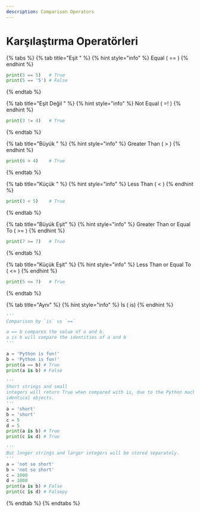 ```yaml
---
description: Comparison Operators
---
```


# Karşılaştırma Operatörleri

{% tabs %}
{% tab title="Eşit " %}
{% hint style="info" %}
Equal ( == )
{% endhint %}

```python
print(5 == 5)   # True
print(5 == '5') # False
```
{% endtab %}

{% tab title="Eşit Değil " %}
{% hint style="info" %}
&#x20;Not Equal ( =! )
{% endhint %}

```python
print(3 != 4)   # True
```
{% endtab %}

{% tab title="Büyük " %}
{% hint style="info" %}
Greater Than ( > )
{% endhint %}

```python
print(6 > 4)    # True
```
{% endtab %}

{% tab title="Küçük " %}
{% hint style="info" %}
Less Than ( < )
{% endhint %}

```python
print(3 < 5)    # True
```
{% endtab %}

{% tab title="Büyük Eşit" %}
{% hint style="info" %}
Greater Than or Equal To ( >= )
{% endhint %}

```python
print(7 >= 7)   # True
```
{% endtab %}

{% tab title="Küçük Eşit" %}
{% hint style="info" %}
Less Than or Equal To ( <= )
{% endhint %}

```python
print(5 <= 7)   # True
```
{% endtab %}

{% tab title="Aynı" %}
{% hint style="info" %}
Is ( is)
{% endhint %}

```python
'''
Comparison by `is` vs `==`

a == b compares the value of a and b.
a is b will compare the identities of a and b
'''

a = 'Python is fun!'
b = 'Python is fun!'
print(a == b) # True
print(a is b) # False

'''
Short strings and small
integers will return True when compared with is, due to the Python machine attempting to use less memory for
identical objects.
'''
a = 'short'
b = 'short'
c = 5
d = 5
print(a is b) # True
print(c is d) # True

'''
But longer strings and larger integers will be stored separately.
'''
a = 'not so short'
b = 'not so short'
c = 1000
d = 1000
print(a is b) # False
print(c is d) # Falsepy
```
{% endtab %}
{% endtabs %}

```python
```


